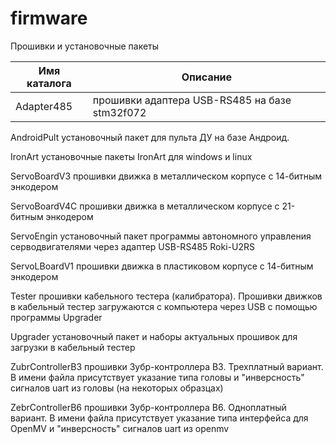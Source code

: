 # firmware
Прошивки и установочные пакеты

|Имя каталога  |Описание              |
|--------------|----------------------|
|Adapter485    |прошивки адаптера USB-RS485 на базе stm32f072 |

AndroidPult установочный пакет для пульта ДУ на базе Андроид.

IronArt установочные пакеты IronArt для windows и linux

ServoBoardV3 прошивки движка в металлическом корпусе с 14-битным энкодером

ServoBoardV4C прошивки движка в металлическом корпусе с 21-битным энкодером

ServoEngin установочный пакет программы автономного управления серводвигателями через адаптер USB-RS485 Roki-U2RS

ServoLBoardV1 прошивки движка в пластиковом корпусе с 14-битным энкодером

Tester прошивки кабельного тестера (калибратора). Прошивки движков в кабельный тестер загружаются с компьютера через USB с помощью программы Upgrader

Upgrader установочный пакет и наборы актуальных прошивок для загрузки в кабельный тестер

ZubrControllerB3 прошивки Зубр-контроллера B3. Трехплатный вариант. В имени файла присутствует указание типа головы и "инверсность" сигналов uart из головы (на некоторых образцах)

ZebrControllerB6 прошивки Зубр-контроллера B6. Одноплатный вариант. В имени файла присутствует указание типа интерфейса для OpenMV и "инверсность" сигналов uart из openmv

